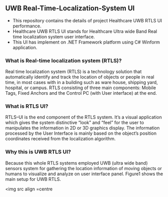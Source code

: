 ## UWB Real-Time-Localization-System UI
- This repository contains the details of project Healthcare UWB RTLS UI performance.
- Healthcare UWB RTLS UI stands for Healthcare Ultra wide Band Real time localization system user interface. 
- This UI has implement on .NET Framework platform using C# Winform application. 

### What is Real-time localization system (RTLS)?
Real time localization system (RTLS) is a technology solution that automatically identify and track the location of objects or people in real time, in most cases with in a building such as ware house, shipping yard, hospital, or campus. 
RTLS consisting of three main components: Mobile Tags, Fixed Anchors and the Control PC (with User interface) at the end. 

### What is RTLS UI?
RTLS–UI is the end component of the RTLS system. It’s a visual application which gives the system distinctive “look” and “feel” for the user to manipulates the information in 2D or 3D graphics display. The information processed by the User Interface is mainly based on the object’s position coordinates received from the localization algorithm. 

### Why this is UWB RTLS UI?
Because this whole RTLS systems employed UWB (ultra wide band) sensors system for gathering the location information of moving objects or humans to visualize and analyze on user interface panel. Figure1 shows the main setup for UWB RTLS. 

<img src align =centre
